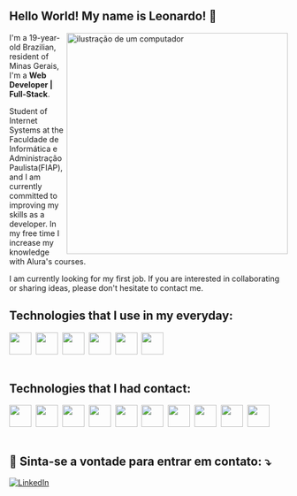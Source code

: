 ## Hello World! My name is <strong>Leonardo</strong>! 👋

<img src="https://raw.githubusercontent.com/MicaelliMedeiros/micaellimedeiros/master/image/computer-illustration.png" alt="ilustração de um computador" min-width="400px" max-width="400px" width="400px" align="right">

<p align="left"> 
I'm a 19-year-old Brazilian, resident of Minas Gerais, I'm a <strong>Web Developer | Full-Stack</strong>.

Student of Internet Systems at the Faculdade de Informática e Administração Paulista(FIAP), and I am currently committed to improving my skills as a developer. In my free time I increase my knowledge with Alura's courses.

I am currently looking for my first job. If you are interested in collaborating or sharing ideas, please don't hesitate to contact me.

## Technologies that I use in my everyday:

  <div>
    <img height='40' src="https://cdn.jsdelivr.net/gh/devicons/devicon/icons/html5/html5-original.svg" />&nbsp;
    <img height='40' src="https://cdn.jsdelivr.net/gh/devicons/devicon/icons/css3/css3-original.svg" />&nbsp;
    <img height='40' src="https://cdn.jsdelivr.net/gh/devicons/devicon/icons/javascript/javascript-original.svg" />&nbsp;
    <img height='40' src="https://cdn.jsdelivr.net/gh/devicons/devicon/icons/typescript/typescript-original.svg" />&nbsp;
    <img height='40' src="https://cdn.jsdelivr.net/gh/devicons/devicon/icons/react/react-original-wordmark.svg" />&nbsp;
    <img height='40' src="https://cdn.jsdelivr.net/gh/devicons/devicon/icons/nodejs/nodejs-original.svg" />
  </div>

<div><br />

## Technologies that I had contact:
  <div>
    <img height='40' src="https://cdn.jsdelivr.net/gh/devicons/devicon/icons/jquery/jquery-plain-wordmark.svg" />&nbsp;
    <img height='40' src="https://cdn.jsdelivr.net/gh/devicons/devicon/icons/express/express-original.svg" />&nbsp;
    <img height='40' src="https://cdn.jsdelivr.net/gh/devicons/devicon/icons/mongodb/mongodb-plain-wordmark.svg" />&nbsp;
    <img height='40' src="https://cdn.jsdelivr.net/gh/devicons/devicon/icons/git/git-original.svg" />&nbsp;
    <img height='40' src="https://cdn.jsdelivr.net/gh/devicons/devicon/icons/github/github-original.svg" />&nbsp;
    <img height='40' src="https://cdn.jsdelivr.net/gh/devicons/devicon/icons/bootstrap/bootstrap-original-wordmark.svg" />&nbsp;
    <img height='40' src="https://cdn.jsdelivr.net/gh/devicons/devicon/icons/sass/sass-original.svg" />&nbsp;
    <img height='40' src="https://cdn.jsdelivr.net/gh/devicons/devicon/icons/mysql/mysql-original.svg" />&nbsp;
    <img height='40' src="https://cdn.jsdelivr.net/gh/devicons/devicon/icons/php/php-plain.svg" />&nbsp;
    <img height='40' src="https://cdn.jsdelivr.net/gh/devicons/devicon/icons/tailwindcss/tailwindcss-plain.svg" />
  </div>
</div>

<div><br />

  ## 💌 Sinta-se a vontade para entrar em contato: ⤵️

<a href="https://www.linkedin.com/in/leonardo-de-souza-almeida-101541241/" title="LinkedIn" target="_blank">
<img src="https://img.shields.io/badge/LinkedIn-0077B5?style=for-the-badge&logo=linkedin&logoColor=white" alt="LinkedIn"/></a>
<br>
